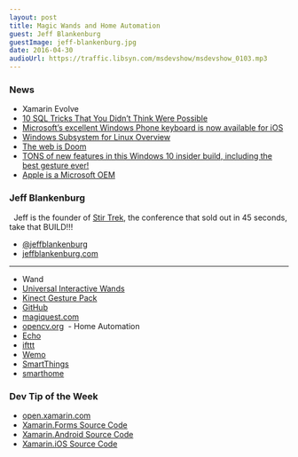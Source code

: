 ```yaml
---
layout: post
title: Magic Wands and Home Automation
guest: Jeff Blankenburg
guestImage: jeff-blankenburg.jpg
date: 2016-04-30
audioUrl: https://traffic.libsyn.com/msdevshow/msdevshow_0103.mp3
---
```


### News

 - Xamarin Evolve
 - [10 SQL Tricks That You Didn’t Think Were Possible](https://blog.jooq.org/2016/04/25/10-sql-tricks-that-you-didnt-think-were-possible/?utm_content=buffer5ed3b&utm_medium=social&utm_source=twitter.com&utm_campaign=buffer)
 - [Microsoft’s excellent Windows Phone keyboard is now available for iOS](http://www.theverge.com/2016/4/25/11501288/microsoft-word-flow-iphone-keyboard)
 - [Windows Subsystem for Linux Overview](https://blogs.msdn.microsoft.com/wsl/2016/04/22/windows-subsystem-for-linux-overview/?utm_content=buffer35b07&utm_medium=social&utm_source=twitter.com&utm_campaign=buffer)
 - [The web is Doom](https://mobiforge.com/research-analysis/the-web-is-doom?utm_content=buffer41d68&utm_medium=social&utm_source=twitter.com&utm_campaign=buffer)
 - [TONS of new features in this Windows 10 insider build, including the best gesture ever!](https://blogs.windows.com/windowsexperience/2016/04/22/announcing-windows-10-insider-preview-build-14328-for-pc-and-mobile/)
 - [Apple is a Microsoft OEM](http://www.ytechie.com/2016/04/apple-is-a-microsoft-oem/)
 
### Jeff Blankenburg
 
Jeff is the founder of [Stir Trek](http://stirtrek.com/), the conference that sold out in 45 seconds, take that BUILD!!!

 - [@jeffblankenburg](https://twitter.com/jeffblankenburg)
 - [jeffblankenburg.com](http://jeffblankenburg.com/)

------------------------------------------------------------------

 - Wand
  - [Universal Interactive Wands](https://www.universalorlando.com/Merchandise/Shop/Harry-Potter-Interactive-Wands.html)
  - [Kinect Gesture Pack](http://www.franklins.net/)
  - [GitHub](https://github.com/carlfranklin/GesturePak2V1)
  - [magiquest.com](http://www.magiquest.com/)
  - [opencv.org](http://opencv.org/)
 - Home Automation
  - [Echo](http://www.amazon.com/gp/product/B00X4WHP5E)
  - [ifttt](https://ifttt.com/)
  - [Wemo](http://www.wemo.com/)
  - [SmartThings](https://www.smartthings.com)
  - [smarthome](http://www.smarthome.com/)

### Dev Tip of the Week

 - [open.xamarin.com](http://open.xamarin.com/)
  - [Xamarin.Forms Source Code](https://github.com/xamarin/Xamarin.Forms)
  - [Xamarin.Android Source Code](https://github.com/xamarin/xamarin-android)
  - [Xamarin.iOS Source Code](https://github.com/xamarin/xamarin-macios)
